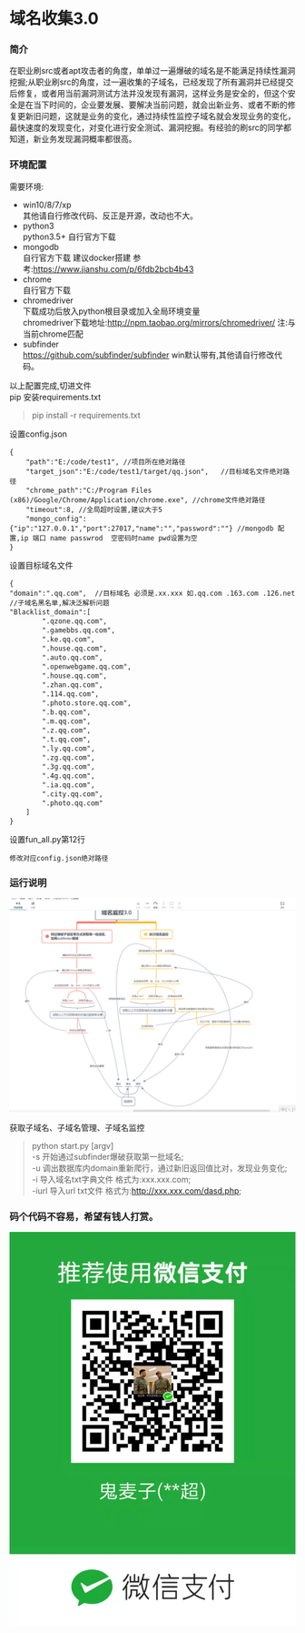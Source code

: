 # 域名收集3.0
### 简介
在职业刷src或者apt攻击者的角度，单单过一遍爆破的域名是不能满足持续性漏洞挖掘;从职业刷src的角度，过一遍收集的子域名，已经发现了所有漏洞并已经提交后修复，或者用当前漏洞测试方法并没发现有漏洞，这样业务是安全的，但这个安全是在当下时间的，企业要发展、要解决当前问题，就会出新业务、或者不断的修复更新旧问题，这就是业务的变化，通过持续性监控子域名就会发现业务的变化，最快速度的发现变化，对变化进行安全测试、漏洞挖掘。有经验的刷src的同学都知道，新业务发现漏洞概率都很高。

### 环境配置
需要环境:
* win10/8/7/xp  
  其他请自行修改代码、反正是开源，改动也不大。
* python3  
  python3.5+ 自行官方下载
* mongodb  
  自行官方下载 建议docker搭建 参考:https://www.jianshu.com/p/6fdb2bcb4b43
* chrome  
  自行官方下载
* chromedriver  
  下载成功后放入python根目录或加入全局环境变量  
  chromedriver下载地址:http://npm.taobao.org/mirrors/chromedriver/ 注:与当前chrome匹配
* subfinder  
  https://github.com/subfinder/subfinder win默认带有,其他请自行修改代码。

以上配置完成,切进文件  
pip 安装requirements.txt
>pip install -r requirements.txt

设置config.json
```
{
	"path":"E:/code/test1", //项目所在绝对路径
	"target_json":"E:/code/test1/target/qq.json",   //目标域名文件绝对路径
	"chrome_path":"C:/Program Files (x86)/Google/Chrome/Application/chrome.exe", //chrome文件绝对路径
	"timeout":8, //全局超时设置,建议大于5
	"mongo_config":{"ip":"127.0.0.1","port":27017,"name":"","password":""} //mongodb 配置,ip 端口 name passwrod  空密码时name pwd设置为空
}
```

设置目标域名文件
```
{
"domain":".qq.com",  //目标域名 必须是.xx.xxx 如.qq.com .163.com .126.net
//子域名黑名单,解决泛解析问题
"Blacklist_domain":[
        ".qzone.qq.com",
        ".gamebbs.qq.com",
        ".ke.qq.com",
        ".house.qq.com",
        ".auto.qq.com",
        ".openwebgame.qq.com",
        ".house.qq.com",
        ".zhan.qq.com",
        ".114.qq.com",
        ".photo.store.qq.com",
        ".b.qq.com",
        ".m.qq.com",
        ".z.qq.com",
        ".t.qq.com",
        ".ly.qq.com",
        ".zg.qq.com",
        ".3g.qq.com",
        ".4g.qq.com",
        ".ia.qq.com",
		".city.qq.com",
		".photo.qq.com"
    ]
}
```

设置fun_all.py第12行
```
修改对应config.json绝对路径
```

### 运行说明

![](https://raw.githubusercontent.com/guimaizi/cloud/test/20190614112043.png)

获取子域名、子域名管理、子域名监控
>python start.py [argv]  
-s 开始通过subfinder爆破获取第一批域名;  
-u 调出数据库内domain重新爬行，通过新旧返回值比对，发现业务变化;  
-i 导入域名txt字典文件  格式为:xxx.xxx.com;  
-iurl 导入url txt文件 格式为:http://xxx.xxx.com/dasd.php;  

### 码个代码不容易，希望有钱人打赏。
![](https://raw.githubusercontent.com/guimaizi/cloud/test/img/20190301182006.jpg)


